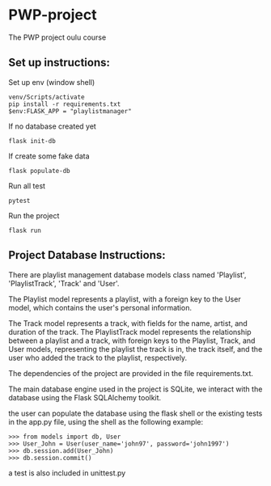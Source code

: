 # PWP-project
 The PWP project oulu course
 
 ## Set up instructions:
 Set up env (window shell)
 ```console
 venv/Scripts/activate
 pip install -r requirements.txt
 $env:FLASK_APP = "playlistmanager"
 ```
 
 If no database created yet
 ```console
 flask init-db
 ```
 If create some fake data
 ```console
 flask populate-db
 ```
 Run all test
 ```console
 pytest
 ```
 Run the project
 ```console
 flask run
 ```
## Project Database Instructions:

There are playlist management database models class named 'Playlist', 'PlaylistTrack', 'Track' and 'User'. 

The Playlist model represents a playlist, with a foreign key to the User model, which contains the user's personal information. 

The Track model represents a track, with fields for the name, artist, and duration of the track. The PlaylistTrack model represents the relationship between a playlist and a track, with foreign keys to the Playlist, Track, and User models, representing the playlist the track is in, the track itself, and the user who added the track to the playlist, respectively. 

The dependencies of the project are provided in the file requirements.txt. 

The main database engine used in the project is SQLite, we interact with the database using the Flask SQLAlchemy toolkit.

the user can populate the database using the flask shell or the existing tests in the app.py file, using the shell as the following example:


```console
>>> from models import db, User
>>> User_John = User(user_name='john97', password='john1997')
>>> db.session.add(User_John)
>>> db.session.commit()
```
 a test is also included in unittest.py
